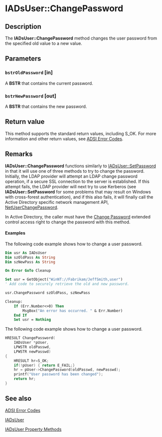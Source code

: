 # IADsUser::ChangePassword

## Description

The **IADsUser::ChangePassword** method changes the user password from the specified old value to a new value.

## Parameters

### `bstrOldPassword` [in]

A **BSTR** that contains the current password.

### `bstrNewPassword` [out]

A **BSTR** that contains the new password.

## Return value

This method supports the standard return values, including S_OK. For more information and other return values, see [ADSI Error Codes](https://learn.microsoft.com/windows/desktop/ADSI/adsi-error-codes).

## Remarks

**IADsUser::ChangePassword** functions similarly to [IADsUser::SetPassword](https://learn.microsoft.com/windows/desktop/api/iads/nf-iads-iadsuser-setpassword) in that it will use one of three methods to try to change the password. Initially, the LDAP provider will attempt an LDAP change password operation, if a secure SSL connection to the server is established. If this attempt fails, the LDAP provider will next try to use Kerberos (see **IADsUser::SetPassword** for some problems that may result on Windows with cross-forest authentication), and if this also fails, it will finally call the Active Directory specific network management API, [NetUserChangePassword](https://learn.microsoft.com/windows/desktop/api/lmaccess/nf-lmaccess-netuserchangepassword).

In Active Directory, the caller must have the [Change Password](https://learn.microsoft.com/windows/desktop/ADSchema/r-user-change-password) extended control access right to change the password with this method.

#### Examples

The following code example shows how to change a user password.

```vb
Dim usr As IADsUser
Dim szOldPass As String
Dim szNewPass As String

On Error GoTo Cleanup

Set usr = GetObject("WinNT://Fabrikam/JeffSmith,user")
' Add code to securely retrieve the old and new password.

usr.ChangePassword szOldPass, szNewPass

Cleanup:
    If (Err.Number<>0) Then
        MsgBox("An error has occurred. " & Err.Number)
    End If
    Set usr = Nothing
```

The following code example shows how to change a user password.

```cpp
HRESULT ChangePassword(
    IADsUser *pUser,
    LPWSTR oldPasswd,
    LPWSTR newPasswd)
{
    HRESULT hr=S_OK;
    if(!pUser) { return E_FAIL;}
    hr = pUser->ChangePassword(oldPasswd, newPasswd);
    printf("User password has been changed");
    return hr;
}

```

## See also

[ADSI Error Codes](https://learn.microsoft.com/windows/desktop/ADSI/adsi-error-codes)

[IADsUser](https://learn.microsoft.com/windows/desktop/api/iads/nn-iads-iadsuser)

[IADsUser
Property Methods](https://learn.microsoft.com/windows/desktop/ADSI/iadsuser-property-methods)